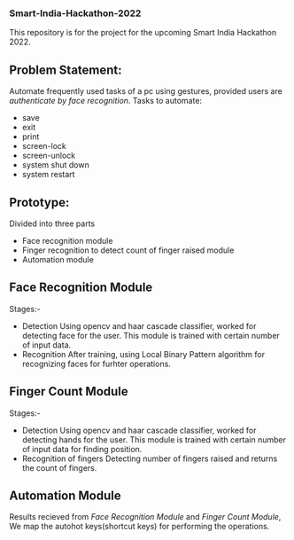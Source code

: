 ### Smart-India-Hackathon-2022
This repository is for the project for the upcoming Smart India Hackathon 2022.

## Problem Statement:
Automate frequently used tasks of a pc using gestures, provided users are *authenticate by face recognition*. Tasks to automate:
* save
* exit
* print
* screen-lock
* screen-unlock
* system shut down
* system restart

## Prototype:
Divided into three parts
- Face recognition module
- Finger recognition to detect count of finger raised module
- Automation module

## Face Recognition Module
Stages:-
- Detection
    Using opencv and haar cascade classifier, worked for detecting face for the user. This module is trained with certain number of input data.
- Recognition
    After training, using Local Binary Pattern algorithm for recognizing faces for furhter operations.

## Finger Count Module
Stages:-
- Detection
    Using opencv and haar cascade classifier, worked for detecting hands for the user. This module is trained with certain number of input data for finding position.
- Recognition of fingers
    Detecting number of fingers raised and returns the count of fingers.

## Automation Module
Results recieved from *Face Recognition Module* and *Finger Count Module*, We map the autohot keys(shortcut keys) for performing the operations.
